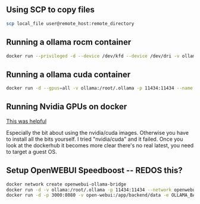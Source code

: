 


## Using SCP to copy files

```sh
scp local_file user@remote_host:remote_directory
```


## Running a ollama rocm container

```sh
docker run --privileged -d --device /dev/kfd --device /dev/dri -v ollama:/root/.ollama -p 11434:11434 --name ollama ollama/ollama:rocm
```

## Running a ollama cuda container

```sh
docker run -d --gpus=all -v ollama:/root/.ollama -p 11434:11434 --name ollama ollama/ollama
```

## Running Nvidia GPUs on docker

[This was helpful](https://medium.com/@u.mele.coding/a-beginners-guide-to-nvidia-container-toolkit-on-docker-92b645f92006)

Especially the bit about using the nvidia/cuda images. Otherwise you have to install all the bits yourself. I tried "nvidia/cuda" and it failed.
Once you look at the dockerhub it becomes more clear there's no real latest, you need to target a guest OS.

## Setup OpenWEBUI Speedboost -- REDOS this?

```sh
docker network create openwebui-ollama-bridge
docker run -d -v ollama:/root/.ollama -p 11434:11434 --network openwebui-ollama-bridge --name ollama ollama/ollama
docker run -d -p 3000:8080 -v open-webui:/app/backend/data -e OLLAMA_BASE_URL=http://ollama:11434 --network openwebui-ollama-bridge --name open-webui --restart always ghcr.io/open-webui/open-webui:main
```
